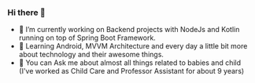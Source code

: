 ### Hi there 👋

- 🔭 I’m currently working on Backend projects with NodeJs and Kotlin running on top of Spring Boot Framework.
- 🌱 Learning Android, MVVM Architecture and every day a little bit more about technology and their awesome things.
- 💬 You can Ask me about almost all things related to babies and child (I've worked as Child Care and Professor Assistant for about 9 years)

<!--
**kiaragy/kiaragy** is a ✨ _special_ ✨ repository because its `README.md` (this file) appears on your GitHub profile.

Here are some ideas to get you started:

- 🔭 I’m currently working on ...
- 🌱 I’m currently learning ...
- 👯 I’m looking to collaborate on ...
- 🤔 I’m looking for help with ...
- 💬 Ask me about ...
- 📫 How to reach me: ...
- 😄 Pronouns: ...
- ⚡ Fun fact: ...
-->
